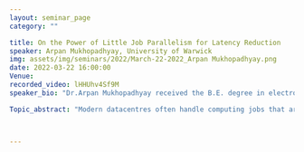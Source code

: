 ```yaml
---
layout: seminar_page
category: ""

title: On the Power of Little Job Parallelism for Latency Reduction
speaker: Arpan Mukhopadhyay, University of Warwick
img: assets/img/seminars/2022/March-22-2022_Arpan Mukhopadhyay.png
date: 2022-03-22 16:00:00 
Venue: 
recorded_video: lHHUhv4Sf9M
speaker_bio: "Dr.Arpan Mukhopadhyay received the B.E. degree in electronics andtelecommunication engineering from Jadavpur University, India, in 2009, theM.E. degree in telecommunications from the Indian Institute of Science, India,in 2011, and the Ph.D. degree in electrical and computer engineering from theUniversity of Waterloo, Canada, in 2016. He is currently an Assistant Professorat the Department of Computer Science, University of Warwick, U.K. His researchinterests include applied probability, stochastic processes, algorithm design,and optimization with applications to computer and communication networks. Hehas received Best Paper Awards at IFIP Performance 2015 and the InternationalTeletraffic Congress (ITC) 2015. He was also awarded the Rising Scholar Awardat the International Teletraffic Congress 2018 for his contributions to meanfield analysis of large heterogeneous networks."

Topic_abstract: "Modern datacentres often handle computing jobs that are highly parallelisable. Such jobscan be processed at multiple servers in parallel. Although parallel processingreduces the latency of jobs, it comes at the cost of increased communicationoverhead between the servers. Therefore, a natural question in this context is whetherit is possible to achieve significant latency reduction with only a small degreeof parallelism, i.e., a small number of parallel servers per job. Motivatedby this key question, we consider a model in which each job can be servedsimultaneously by multiple distinct processorsharing (PS) servers. The job is considered complete when the total amount ofwork done on it by all the servers equals its size. We analyse the system assumingthat the jobs arrive according to a Poisson process with a rate proportional tothe total number of servers and that each job brings exponentially distributedamount of work with unit mean. We show by a mean-field analysis that in thelarge system limit an exponential reduction in the mean response time isobtained in the heavy traffic limit even with a small degree of parallelism. Wemake significant progress towards rigorously justifying the mean-fieldanalysis."



---
```


